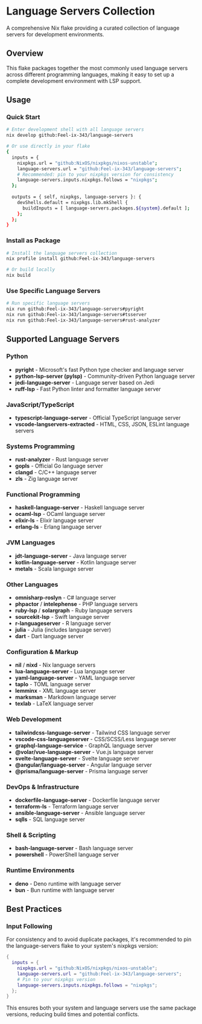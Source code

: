 # Language Servers Collection

A comprehensive Nix flake providing a curated collection of language servers for development environments.

## Overview

This flake packages together the most commonly used language servers across different programming languages, making it easy to set up a complete development environment with LSP support.

## Usage

### Quick Start

```bash
# Enter development shell with all language servers
nix develop github:Feel-ix-343/language-servers

# Or use directly in your flake
{
  inputs = {
    nixpkgs.url = "github:NixOS/nixpkgs/nixos-unstable";
    language-servers.url = "github:Feel-ix-343/language-servers";
    # Recommended: pin to your nixpkgs version for consistency
    language-servers.inputs.nixpkgs.follows = "nixpkgs";
  };
  
  outputs = { self, nixpkgs, language-servers }: {
    devShells.default = nixpkgs.lib.mkShell {
      buildInputs = [ language-servers.packages.${system}.default ];
    };
  };
}
```

### Install as Package

```bash
# Install the language servers collection
nix profile install github:Feel-ix-343/language-servers

# Or build locally
nix build
```

### Use Specific Language Servers

```bash
# Run specific language servers
nix run github:Feel-ix-343/language-servers#pyright
nix run github:Feel-ix-343/language-servers#tsserver
nix run github:Feel-ix-343/language-servers#rust-analyzer
```

## Supported Language Servers

### Python
- **pyright** - Microsoft's fast Python type checker and language server
- **python-lsp-server (pylsp)** - Community-driven Python language server
- **jedi-language-server** - Language server based on Jedi
- **ruff-lsp** - Fast Python linter and formatter language server

### JavaScript/TypeScript
- **typescript-language-server** - Official TypeScript language server
- **vscode-langservers-extracted** - HTML, CSS, JSON, ESLint language servers

### Systems Programming
- **rust-analyzer** - Rust language server
- **gopls** - Official Go language server
- **clangd** - C/C++ language server
- **zls** - Zig language server

### Functional Programming
- **haskell-language-server** - Haskell language server
- **ocaml-lsp** - OCaml language server
- **elixir-ls** - Elixir language server
- **erlang-ls** - Erlang language server

### JVM Languages
- **jdt-language-server** - Java language server
- **kotlin-language-server** - Kotlin language server
- **metals** - Scala language server

### Other Languages
- **omnisharp-roslyn** - C# language server
- **phpactor** / **intelephense** - PHP language servers
- **ruby-lsp** / **solargraph** - Ruby language servers
- **sourcekit-lsp** - Swift language server
- **r-languageserver** - R language server
- **julia** - Julia (includes language server)
- **dart** - Dart language server

### Configuration & Markup
- **nil** / **nixd** - Nix language servers
- **lua-language-server** - Lua language server
- **yaml-language-server** - YAML language server
- **taplo** - TOML language server
- **lemminx** - XML language server
- **marksman** - Markdown language server
- **texlab** - LaTeX language server

### Web Development
- **tailwindcss-language-server** - Tailwind CSS language server
- **vscode-css-languageserver** - CSS/SCSS/Less language server
- **graphql-language-service** - GraphQL language server
- **@volar/vue-language-server** - Vue.js language server
- **svelte-language-server** - Svelte language server
- **@angular/language-server** - Angular language server
- **@prisma/language-server** - Prisma language server

### DevOps & Infrastructure
- **dockerfile-language-server** - Dockerfile language server
- **terraform-ls** - Terraform language server
- **ansible-language-server** - Ansible language server
- **sqlls** - SQL language server

### Shell & Scripting
- **bash-language-server** - Bash language server
- **powershell** - PowerShell language server

### Runtime Environments
- **deno** - Deno runtime with language server
- **bun** - Bun runtime with language server

## Best Practices

### Input Following

For consistency and to avoid duplicate packages, it's recommended to pin the language-servers flake to your system's nixpkgs version:

```nix
{
  inputs = {
    nixpkgs.url = "github:NixOS/nixpkgs/nixos-unstable";
    language-servers.url = "github:Feel-ix-343/language-servers";
    # Pin to your nixpkgs version
    language-servers.inputs.nixpkgs.follows = "nixpkgs";
  };
}
```

This ensures both your system and language servers use the same package versions, reducing build times and potential conflicts.


